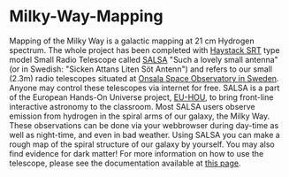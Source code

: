 # Milky-Way-Mapping
Mapping of the Milky Way is a galactic mapping at 21 cm Hydrogen spectrum. The whole project has been completed with [Haystack SRT](https://www.haystack.mit.edu/edu/undergrad/srt/SRT%20Projects/index.html) type model Small Radio Telescope called [SALSA](https://vale.oso.chalmers.se/salsa/welcome) "Such a lovely small antenna" (or in Swedish: "Sicken Attans Liten Söt Antenn") and refers to our small (2.3m) radio telescopes situated at [Onsala Space Observatory in Sweden](http://www.chalmers.se/en/researchinfrastructure/oso/Pages/default.aspx). Anyone may control these telescopes via internet for free. SALSA is a part of the European Hands-On Universe project, [EU-HOU](http://www.euhou.net/), to bring front-line interactive astronomy to the classroom. Most SALSA users observe emission from hydrogen in the spiral arms of our galaxy, the Milky Way. These observations can be done via your webbrowser during day-time as well as night-time, and even in bad weather. Using SALSA you can make a rough map of the spiral structure of our galaxy by yourself. You may also find evidence for dark matter! For more information on how to use the telescope, please see the documentation available at [this page](https://vale.oso.chalmers.se/salsa/node/3).
